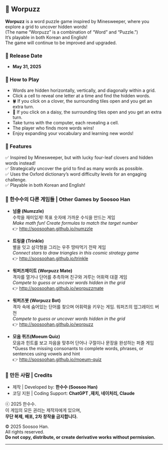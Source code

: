 ## 🧩 Worpuzz  

**Worpuzz** is a word puzzle game inspired by Minesweeper, where you explore a grid to uncover hidden words!  
(The name “Worpuzz” is a combination of “Word” and “Puzzle.”)  
It’s playable in both Korean and English!  
The game will continue to be improved and upgraded.  

### 📅 Release Date  
- **May 31, 2025**  

### 🔎 How to Play  
- Words are hidden horizontally, vertically, and diagonally within a grid.  
- Click a cell to reveal one letter at a time and find the hidden words.  
- 🍀 If you click on a clover, the surrounding tiles open and you get an extra turn.  
- 🌼 If you click on a daisy, the surrounding tiles open and you get an extra turn.  
- Take turns with the computer, each revealing a cell.  
- The player who finds more words wins!  
- Enjoy expanding your vocabulary and learning new words!

### 🎯 Features  
✅ Inspired by Minesweeper, but with lucky four-leaf clovers and hidden words instead!  
✅ Strategically uncover the grid to find as many words as possible.  
✅ Uses the Oxford dictionary’s word difficulty levels for an engaging challenge.  
✅ Playable in both Korean and English!

### 🧪 한수수의 다른 게임들 | Other Games by Soosoo Han

- **넘즐 (Numzzle)**  
  수학을 재미있게! 목표 숫자에 가까운 수식을 만드는 게임  
  *Make math fun! Create formulas to match the target number*  
  👉 http://soosoohan.github.io/numzzle

- **트링클 (Trinkle)**  
  별을 잇고 삼각형을 그리는 우주 땅따먹기 전략 게임  
  *Connect stars to draw triangles in this cosmic strategy game*  
  👉 http://soosoohan.github.io/trinkle

- **워퍼즈메이트 (Worpuzz Mate)**  
  격자를 열거나 단어를 추측하며 친구와 겨루는 어휘력 대결 게임  
  *Compete to guess or uncover words hidden in the grid*  
  👉 http://soosoohan.github.io/worpuzzmate

- **워퍼즈봇 (Worpuzz Bot)**  
  격자 속에 숨어있는 단어를 찾으며 어휘력을 키우는 게임. 워퍼즈의 업그레이드 버전   
  *Compete to guess or uncover words hidden in the grid*  
  👉 http://soosoohan.github.io/worpuzz

- **모음 퀴즈(Moeum Quiz)**  
    모음과 힌트를 보고 자음을 맞추어 단어나 구절이나 문장을 완성하는 퍼즐 게임  
  *Guess the missing consonants to complete words, phrases, or sentences using vowels and hint  
  👉 http://soosoohan.github.io/moeum-quiz


### 👤 만든 사람 | Credits

- 제작 | Developed by: **한수수 (Soosoo Han)**  
- 코딩 지원 | Coding Support: **ChatGPT ,재치, 네이처리, Claude**

ⓒ 2025 한수수.  
이 게임의 모든 권리는 제작자에게 있으며,  
**무단 복제, 배포, 2차 창작을 금지합니다.**

© 2025 Soosoo Han.  
All rights reserved.  
**Do not copy, distribute, or create derivative works without permission.**

---
